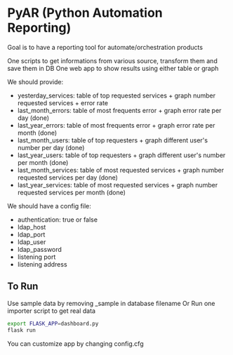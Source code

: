 # PyAR (Python Automation Reporting)
Goal is to have a reporting tool for automate/orchestration products

One scripts to get informations from various source, transform them and
save them in DB
One web app to show results using either table or graph

We should provide:
- yesterday_services: table of top requested services + graph number requested services + error rate
- last_month_errors: table of most frequents error + graph error rate per day (done)
- last_year_errors: table of most frequents error + graph error rate per month (done)
- last_month_users: table of top requesters + graph different user's number per day (done)
- last_year_users: table of top requesters + graph different user's number per month (done)
- last_month_services: table of most requested services + graph number requested services per day (done)
- last_year_services: table of most requested services + graph number requested services per month (done)

We should have a config file:
- authentication: true or false
- ldap_host
- ldap_port
- ldap_user
- ldap_password
- listening port
- listening address


## To Run
Use sample data by removing \_sample in database filename
Or Run one importer script to get real data

```bash
export FLASK_APP=dashboard.py
flask run
```

You can customize app by changing config.cfg
